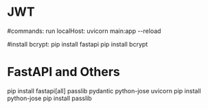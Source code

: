 # JWT

#commands:
run localHost: uvicorn main:app --reload

#install bcrypt:
pip install fastapi
pip install bcrypt

# FastAPI and Others
pip install fastapi[all] passlib pydantic python-jose uvicorn
pip install python-jose
pip install passlib    
